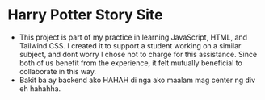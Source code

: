 # Harry Potter Story Site
- This project is part of my practice in learning JavaScript, HTML, and Tailwind CSS. I created it to support a student working on a similar subject, and dont worry I chose not to charge for this assistance. Since both of us benefit from the experience, it felt mutually beneficial to collaborate in this way. 
- Bakit ba ay backend ako HAHAH di nga ako maalam mag center ng div eh hahahha.
